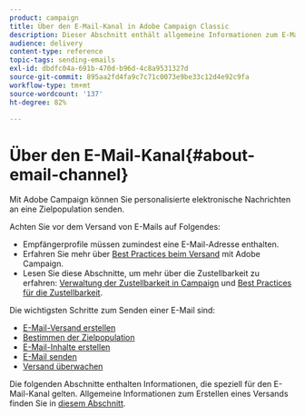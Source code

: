 ```yaml
---
product: campaign
title: Über den E-Mail-Kanal in Adobe Campaign Classic
description: Dieser Abschnitt enthält allgemeine Informationen zum E-Mail-Kanal in Adobe Campaign Classic.
audience: delivery
content-type: reference
topic-tags: sending-emails
exl-id: dbdfc04a-691b-470d-b96d-4c8a9531327d
source-git-commit: 895aa2fd4fa9c7c71c0073e9be33c12d4e92c9fa
workflow-type: tm+mt
source-wordcount: '137'
ht-degree: 82%

---
```


# Über den E-Mail-Kanal{#about-email-channel}

Mit Adobe Campaign können Sie personalisierte elektronische Nachrichten an eine Zielpopulation senden.

Achten Sie vor dem Versand von E-Mails auf Folgendes:

* Empfängerprofile müssen zumindest eine E-Mail-Adresse enthalten.
* Erfahren Sie mehr über [Best Practices beim Versand](delivery-best-practices.md) mit Adobe Campaign.
* Lesen Sie diese Abschnitte, um mehr über die Zustellbarkeit zu erfahren: [Verwaltung der Zustellbarkeit in Campaign](about-deliverability.md) und [Best Practices für die Zustellbarkeit](https://experienceleague.adobe.com/docs/deliverability-learn/deliverability-best-practice-guide/introduction.html?lang=de).

Die wichtigsten Schritte zum Senden einer E-Mail sind:

* [E-Mail-Versand erstellen](../../delivery/using/creating-an-email-delivery.md)
* [Bestimmen der Zielpopulation](../../delivery/using/steps-defining-the-target-population.md)
* [E-Mail-Inhalte erstellen](../../delivery/using/defining-the-email-content.md)
* [E-Mail senden](../../delivery/using/sending-messages.md)
* [Versand überwachen](../../delivery/using/about-delivery-monitoring.md)

Die folgenden Abschnitte enthalten Informationen, die speziell für den E-Mail-Kanal gelten. Allgemeine Informationen zum Erstellen eines Versands finden Sie in [diesem Abschnitt](steps-about-delivery-creation-steps.md).
